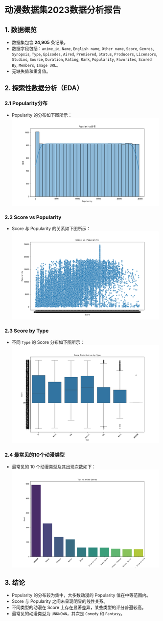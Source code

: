 
# 动漫数据集2023数据分析报告

## 1. 数据概览
- 数据集包含 **24,905** 条记录。
- 数据字段包括：`anime_id`, `Name`, `English name`, `Other name`, `Score`, `Genres`, `Synopsis`, `Type`, `Episodes`, `Aired`, `Premiered`, `Status`, `Producers`, `Licensors`, `Studios`, `Source`, `Duration`, `Rating`, `Rank`, `Popularity`, `Favorites`, `Scored By`, `Members`, `Image URL`。
- 无缺失值和重复值。

## 2. 探索性数据分析（EDA）

### 2.1 Popularity分布
- Popularity 的分布如下图所示：
![Popularity分布](popularity_distribution.png)

### 2.2 Score vs Popularity
- Score 与 Popularity 的关系如下图所示：
![Score vs Popularity](score_vs_popularity.png)

### 2.3 Score by Type
- 不同 `Type` 的 Score 分布如下图所示：
![Score by Type](score_by_type.png)

### 2.4 最常见的10个动漫类型
- 最常见的 10 个动漫类型及其出现次数如下：
![Top 10 Anime Genres](top_genres.png)

## 3. 结论
- Popularity 的分布较为集中，大多数动漫的 Popularity 值在中等范围内。
- Score 与 Popularity 之间未呈现明显的线性关系。
- 不同类型的动漫在 Score 上存在显著差异，某些类型的评分普遍较高。
- 最常见的动漫类型为 `UNKNOWN`，其次是 `Comedy` 和 `Fantasy`。
